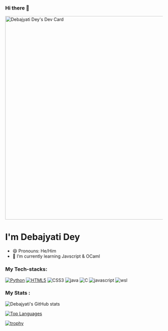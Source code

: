 ### Hi there 👋
<a href="https://app.daily.dev/debajyatidey"><img src="https://api.daily.dev/devcards/v2/5zahWGRIGj4Y3VQ3jIlBS.png?type=wide&r=im3" width="652" alt="Debajyati Dey's Dev Card"/></a>

# **I'm Debajyati Dey**
- 😄 Pronouns: He/Him
- 🌱 I’m currently learning Javscript & OCaml

### My Tech-stacks: 
[![Python](https://img.shields.io/badge/python-%233776AB.svg?&style=plastic&logo=python&logoColor=FFFF00)]()  [![HTML5](https://img.shields.io/badge/html5-%23239120.svg?&style=plastic&logo=html5&logoColor=white-Red)]() ![CSS3](https://img.shields.io/badge/css3-%231572B6.svg?style=plastic&logo=css3&logoColor=87CEEB) ![java](https://img.shields.io/badge/Java-ED8B00?style=plastic&logo=openjdk&logoColor=white) 
![C](https://img.shields.io/badge/c-%808080.svg?style=plastic&logo=c&logoColor=blue&color=white) ![javascript](https://img.shields.io/badge/javascript-%808080.svg?style=plastic&color=black&logo=javascript&logoColor=yellow) 
![wsl](https://img.shields.io/badge/WSL-0a97f5?style=plastic&logo=linux&logoColor=white)
<br> 


### My Stats : 
![Debajyati's GitHub stats](https://github-readme-stats.vercel.app/api?username=Debajyati&show_icons=true&theme=aura)

[![Top Languages](https://github-readme-stats.vercel.app/api/top-langs/?username=Debajyati&langs_count=10&layout=compact&theme=aura)](https://github.com/Debajyati/Debajyati)

[![trophy](https://github-profile-trophy.vercel.app/?username=Debajyati&theme=onedark)](https://github.com/Debajyati/github-profile-trophy)



<br>
<!--
**Debajyati/Debajyati** is a ✨ _special_ ✨ repository because its `README.md` (this file) appears on your GitHub profile.

Here are some ideas to get you started:

- 🔭 I’m currently working on ...

- 👯 I’m looking to collaborate on ...
- 🤔 I’m looking for help with ...
- 💬 Ask me about ...
- 📫 How to reach me: ...

- ⚡ Fun fact: ...
-->
